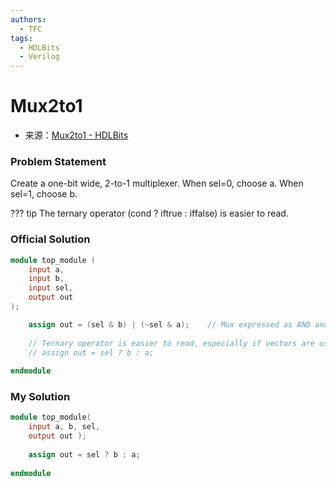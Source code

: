 ```yaml
---
authors:
  - TFC
tags:
  - HDLBits
  - Verilog
---
```

# Mux2to1
- 来源：[Mux2to1 - HDLBits](https://hdlbits.01xz.net/wiki/Mux2to1)

### Problem Statement
Create a one-bit wide, 2-to-1 multiplexer. When sel=0, choose a. When sel=1, choose b.

??? tip
	The ternary operator (cond ? iftrue : iffalse) is easier to read.
### Official Solution

```Verilog
module top_module (
	input a,
	input b,
	input sel,
	output out
);

	assign out = (sel & b) | (~sel & a);	// Mux expressed as AND and OR
	
	// Ternary operator is easier to read, especially if vectors are used:
	// assign out = sel ? b : a;
	
endmodule
```

### My Solution

```Verilog
module top_module( 
    input a, b, sel,
    output out ); 
	
    assign out = sel ? b : a;
    
endmodule
```